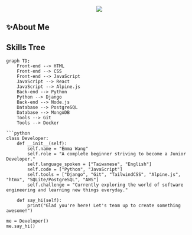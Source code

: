<p align="center">
  <img src="https://visitor-badge.laobi.icu/badge?page_id=.">
</p>

<h2></h2>


## ✨About Me

## Skills Tree

```mermaid
graph TD;
    Front-end --> HTML
    Front-end --> CSS
    Front-end --> JavaScript
    JavaScript --> React
    JavaScript --> Alpine.js
    Back-end --> Python
    Python --> Django
    Back-end --> Node.js
    Database --> PostgreSQL
    Database --> MongoDB
    Tools --> Git
    Tools --> Docker

```python
class Developer:
    def __init__(self):
        self.name = "Emma Wang"
        self.role = "A complete beginner striving to become a Junior Developer."
        self.language_spoken = ["Taiwanese", "English"]
        self.code = ["Python", "JavaScript"]
        self.tools = ["Django", "Git", "TailwindCSS", "Alpine.js", "htmx", "SQLite/PostgreSQL", "AWS"]
        self.challenge = "Currently exploring the world of software engineering and learning new things everyday."

    def say_hi(self):
        print("Glad you're here! Let's team up to create something awesome!")

me = Developer()
me.say_hi()
